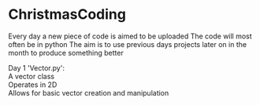 # ChristmasCoding
Every day a new piece of code is aimed to be uploaded
The code will most often be in python
The aim is to use previous days projects later on in the month to produce something better

Day 1 'Vector.py':<br>
    A vector class<br>
    Operates in 2D<br>
    Allows for basic vector creation and manipulation<br>
